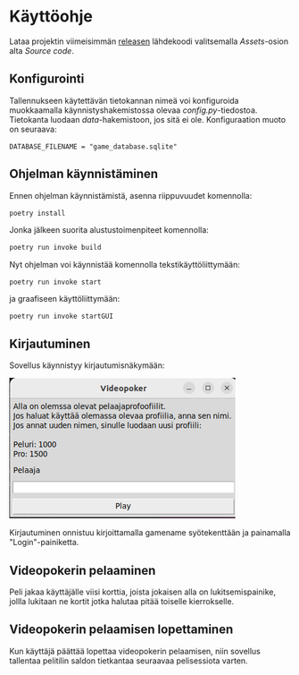 # Käyttöohje

Lataa projektin viimeisimmän [releasen](https://github.com/ohjelmistotekniikka-hy/python-todo-app/releases) lähdekoodi valitsemalla _Assets_-osion alta _Source code_.

## Konfigurointi

Tallennukseen käytettävän tietokannan nimeä voi konfiguroida muokkaamalla käynnistyshakemistossa olevaa _config.py_-tiedostoa. Tietokanta luodaan _data_-hakemistoon, jos sitä ei ole. Konfiguraation muoto on seuraava:

```
DATABASE_FILENAME = "game_database.sqlite"
```

## Ohjelman käynnistäminen

Ennen ohjelman käynnistämistä, asenna riippuvuudet komennolla:

```bash
poetry install
```

Jonka jälkeen suorita alustustoimenpiteet komennolla:

```bash
poetry run invoke build
```

Nyt ohjelman voi käynnistää komennolla tekstikäyttöliittymään:

```
poetry run invoke start
```
ja graafiseen käyttöliittymään:

```
poetry run invoke startGUI
```

## Kirjautuminen

Sovellus käynnistyy kirjautumisnäkymään:

![](./kuvat/login-ikkuna.png)

Kirjautuminen onnistuu kirjoittamalla gamename syötekenttään ja painamalla "Login"-painiketta.

## Videopokerin pelaaminen

Peli jakaa käyttäjälle viisi korttia, joista jokaisen alla on lukitsemispainike, jollla lukitaan ne kortit jotka halutaa pitää toiselle kierrokselle.

## Videopokerin pelaamisen lopettaminen
Kun käyttäjä päättää lopettaa videopokerin pelaamisen, niin sovellus tallentaa pelitilin saldon tietkantaa seuraavaa pelisessiota varten.
